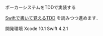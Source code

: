 ポーカーシステムをTDDで実装する

[Swiftで書いて覚えるTDD](https://www.amazon.co.jp/dp/B07JFNVQMK/ref=dp-kindle-redirect?_encoding=UTF8&btkr=1) を読みつつ進めます．

開発環境
Xcode 10.1
Swift 4.2.1